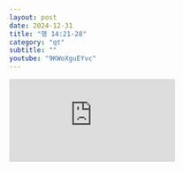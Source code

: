 ```yaml
---
layout: post
date: 2024-12-31
title: "행 14:21-28"
category: "qt"
subtitle: ""
youtube: "9KWoXguEYvc"
---
```


<div class="youtube margin-large">
    <iframe src="https://www.youtube.com/embed/9KWoXguEYvc" title="YouTube video player" frameborder="0" allow="accelerometer; autoplay; clipboard-write; encrypted-media; gyroscope; picture-in-picture; web-share" allowfullscreen></iframe>
</div>


